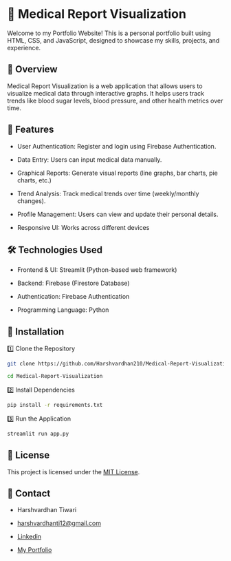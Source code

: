 
# 🌟 Medical Report Visualization

Welcome to my Portfolio Website! This is a personal portfolio built using HTML, CSS, and JavaScript, designed to showcase my skills, projects, and experience.




## 📌 Overview

Medical Report Visualization is a web application that allows users to visualize medical data through interactive graphs. It helps users track trends like blood sugar levels, blood pressure, and other health metrics over time.
## 🚀 Features

- User Authentication: Register and login using Firebase Authentication.

- Data Entry: Users can input medical data manually.

- Graphical Reports: Generate visual reports (line graphs, bar charts, pie charts, etc.)

- Trend Analysis: Track medical trends over time (weekly/monthly changes).

- Profile Management: Users can view and update their personal details.

- Responsive UI: Works across different devices
## 🛠️ Technologies Used


- Frontend & UI: Streamlit (Python-based web framework)

- Backend: Firebase (Firestore Database)

- Authentication: Firebase Authentication

- Programming Language: Python



## 🔗 Installation

1️⃣ Clone the Repository

```bash
git clone https://github.com/Harshvardhan210/Medical-Report-Visualization.git

cd Medical-Report-Visualization
```
 2️⃣ Install Dependencies
 ```bash
pip install -r requirements.txt
```
3️⃣ Run the Application
```bash
streamlit run app.py
```
## 📜 License


This project is licensed under the [MIT License](https://choosealicense.com/licenses/mit/).
## 📩 Contact

- Harshvardhan Tiwari

- harshvardhanti12@gmail.com

- [Linkedin](https://www.linkedin.com/in/harshvardhan-tiwari-a90b4a228/)

- [My Portfolio](https://harshvardhan210.github.io/Portfolio-website/)

